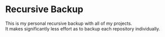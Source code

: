 # Recursive Backup

This is my personal recursive backup with all of my projects.<br>
It makes significantly less effort as to backup each repository individually.
